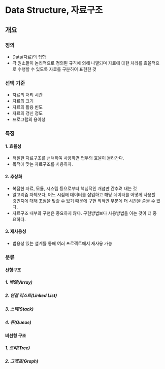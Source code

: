 # Data Structure, 자료구조

## 개요

### 정의

- Data(자료)의 집합
- 각 원소들이 논리적으로 정의된 규칙에 의해 나열되며 자료에 대한 처리를 효율적으로 수행할 수 있도록 자료를 구분하여 표현한 것

### 선택 기준

- 자료의 처리 시간
- 자료의 크기
- 자료의 활용 빈도
- 자료의 갱신 정도
- 프로그램의 용이성

### 특징

#### 1. 효율성

- 적절한 자료구조를 선택하여 사용하면 업무의 효율이 올라간다.
- 목적에 맞는 자료구조를 사용하자.

#### 2. 추상화

- 복잡한 자료, 모듈, 시스템 등으로부터 핵심적인 개념만 간추려 내는 것
- 알고리즘 자체보다, 어느 시점에 데이터를 삽입하고 해당 데이터를 어떻게 사용할 것인지에 대해 초점을 맞출 수 있기 때문에 구현 외적인 부분에 더 시간을 쏟을 수 있다.
- 자료구조 내부의 구현은 중요하지 않다. 구현방법보다 사용방법을 아는 것이 더 중요하다.

#### 3. 재사용성

- 범용성 있는 설계를 통해 여러 프로젝트에서 재사용 가능

### 분류

#### 선형구조

##### 1. 배열(Array)

##### 2. 연결 리스트(Linked List)

##### 3. 스택(Stack)

##### 4. 큐(Queue)

#### 비선형 구조

##### 1. 트리(Tree)

##### 2. 그래프(Graph)

